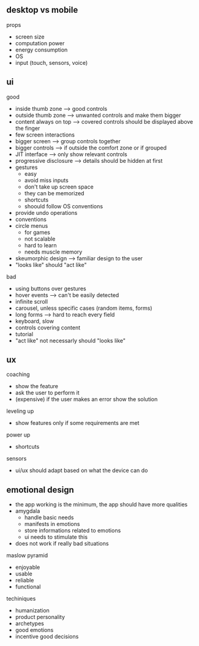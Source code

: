 ## desktop vs mobile

props
* screen size
* computation power
* energy consumption
* OS
* input (touch, sensors, voice)

## ui

good
* inside thumb zone --> good controls
* outside thumb zone --> unwanted controls and make them bigger
* content always on top --> covered controls should be displayed above the finger
* few screen interactions
* bigger screen --> group controls together
* bigger controls --> if outside the comfort zone or if grouped
* JIT interface --> only show relevant controls
* progressive disclosure --> details should be hidden at first
* gestures
    * easy
    * avoid miss inputs
    * don't take up screen space
    * they can be memorized
    * shortcuts
    * shoould follow OS conventions
* provide undo operations
* conventions
* circle menus
    * for games
    * not scalable
    * hard to learn
    * needs muscle memory
* skeumorphic design --> familiar design to the user
* "looks like" should "act like"

bad
* using buttons over gestures
* hover events --> can't be easily detected
* infinite scroll
* carousel, unless specific cases (random items, forms)
* long forms --> hard to reach every field
* keyboard, slow
* controls covering content
* tutorial
* "act like" not necessarly should "looks like"

## ux

coaching
* show the feature
* ask the user to perform it
* (expensive) if the user makes an error show the solution

leveling up
* show features only if some requirements are met

power up
* shortcuts

sensors
* ui/ux should adapt based on what the device can do

## emotional design

* the app working is the minimum, the app should have more qualities
* amygdala
    * handle basic needs
    * manifests in emotions
    * store informations related to emotions
    * ui needs to stimulate this
* does not work if really bad situations

maslow pyramid
* enjoyable
* usable
* reliable
* functional

techiniques
* humanization
* product personality
* archetypes
* good emotions
* incentive good decisions